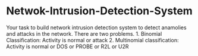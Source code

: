 # Netwok-Intrusion-Detection-System
Your task to build network intrusion detection system to detect anamolies and attacks in the  network. There are two problems.  1. Binomial Classification: Activity is normal or attack 2. Multinomial classification: Activity is normal or DOS or PROBE or R2L or U2R

